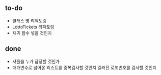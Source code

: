 ## to-do
- 클래스 명 리팩토링
- LottoTickets 리팩토링
- 재귀 함수 넣을 것인지 
## done
- 셔플을 누가 담당할 것인가
- 매개변수로 넘어온 리스트를 중복검사할 것인지 걸러진 로또번호를 검사할 것인지